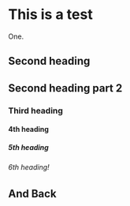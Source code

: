 # This is a test
One.

## Second heading
## Second heading part 2
### Third heading
#### 4th heading
##### 5th heading
###### 6th heading!

## And Back


